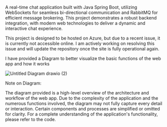 A real-time chat application built with Java Spring Boot, 
utilizing WebSockets for seamless bi-directional communication and RabbitMQ for efficient message brokering. 
This project demonstrates a robust backend integration, 
with modern web technologies to deliver a dynamic and interactive chat experience.


This project is designed to be hosted on Azure, but due to a recent issue, it is currently not accessible online. I am actively working on resolving this issue and will update the repository once the site is fully operational again.


I have provided a Diagram to better visualize the basic functions of the web app and how it works

![Untitled Diagram drawio (2)](https://github.com/user-attachments/assets/656ae530-b3b0-448a-b883-918ebb11fa6f)


Note on Diagram:

The diagram provided is a high-level overview of the architecture and workflow of the web app. Due to the complexity of the application and the numerous functions involved, the diagram may not fully capture every detail or interaction. Certain components and processes are simplified or omitted for clarity. For a complete understanding of the application's functionality, please refer to the code.
